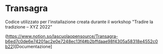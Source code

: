 # Transagra

Codice utilizzato per l'installazione creata durante il workshop "Tradire la tradizione – XYZ 2022"

(https://www.notion.so/lascuolaopensource/Transagra-b6ed7c0de6e74201ac2e0e7248ec13f4#b2bffdaae98f4305a58318e4552c0b22)[Documentazione]

